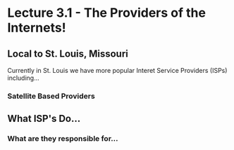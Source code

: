 # Lecture 3.1 - The Providers of the Internets!

## Local to St. Louis, Missouri
Currently in St. Louis we have more popular Interet Service Providers (ISPs) including...

### Satellite Based Providers

## What ISP's Do...

### What are they responsible for...